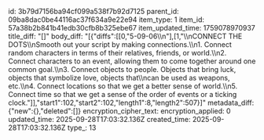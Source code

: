 id: 3b79d7156ba94cf099a538f7b92d7125
parent_id: 09ba8dac0be44116ac37f634a9e22e94
item_type: 1
item_id: 57a38b2b841b41edb30cfb8b325ebe67
item_updated_time: 1759078970937
title_diff: "[]"
body_diff: "[{\"diffs\":[[0,\"5-09-06\\\n\"],[1,\"\\\nCONNECT THE DOTS\\\nSmooth out your script by making connections.\\\n1. Connect random characters in terms of their relatives, friends, or world.\\\n2. Connect characters to an event, allowing them to come together around one common goal.\\\n3. Connect objects to people. Objects that bring luck, objects that symbolize love, objects that\\\ncan be used as weapons, etc.\\\n4. Connect locations so that we get a better sense of world.\\\n5. Connect time so that we get a sense of the order of events or a ticking clock.\"]],\"start1\":102,\"start2\":102,\"length1\":8,\"length2\":507}]"
metadata_diff: {"new":{},"deleted":[]}
encryption_cipher_text: 
encryption_applied: 0
updated_time: 2025-09-28T17:03:32.136Z
created_time: 2025-09-28T17:03:32.136Z
type_: 13
